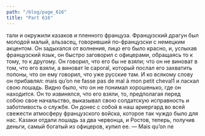 ```yaml
---
path: "/blog/page_616"
title: "Part 616"
---
```


тали и окружили казаков и пленного француза. Французский драгун был молодой малый, альзасец, говоривший по-французски с немецким акцентом. Он задыхался от волнения, лицо его было красно, и, услыхав французский язык, он быстро заговорил с офицерами, обращаясь то к тому, то к другому. Он говорил, что его бы не взяли; что он не виноват в том, что его взяли, а виноват le caporal, который послал его захватить попоны, что он ему говорил, что уже русские там. И ко всякому слову он прибавлял: mais qu’on ne fasse pas de mal à mon petit cheval1 и ласкал свою лошадь. Видно было, что он не понимал хорошенько, где он находится. Он то извинялся, что его взяли, то, предполагая перед собою свое начальство, выказывал свою солдатскую исправность и заботливость о службе. Он донес с собой в наш ариергард во всей свежести атмосферу французского войска, которое так чуждо было для нас.
Казаки отдали лошадь за два червонца, и Ростов, теперь, получив деньги, самый богатый из офицеров, купил ее.
— Mais qu’on ne
